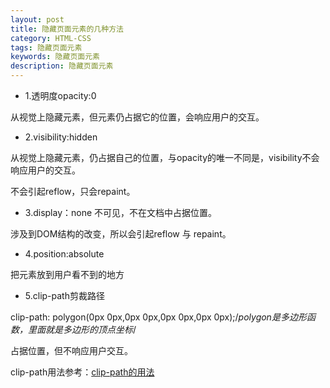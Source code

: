 ```yaml
---
layout: post
title: 隐藏页面元素的几种方法
category: HTML-CSS
tags: 隐藏页面元素
keywords: 隐藏页面元素
description: 隐藏页面元素
---
```


- 1.透明度opacity:0

从视觉上隐藏元素，但元素仍占据它的位置，会响应用户的交互。

- 2.visibility:hidden

从视觉上隐藏元素，仍占据自己的位置，与opacity的唯一不同是，visibility不会响应用户的交互。

不会引起reflow，只会repaint。

- 3.display：none
不可见，不在文档中占据位置。

涉及到DOM结构的改变，所以会引起reflow 与 repaint。

- 4.position:absolute

把元素放到用户看不到的地方

- 5.clip-path剪裁路径

clip-path: polygon(0px 0px,0px 0px,0px 0px,0px 0px);/*polygon是多边形函数，里面就是多边形的顶点坐标*/

占据位置，但不响应用户交互。


clip-path用法参考：[clip-path的用法](http://yunkus.com/css-clip-path/)
